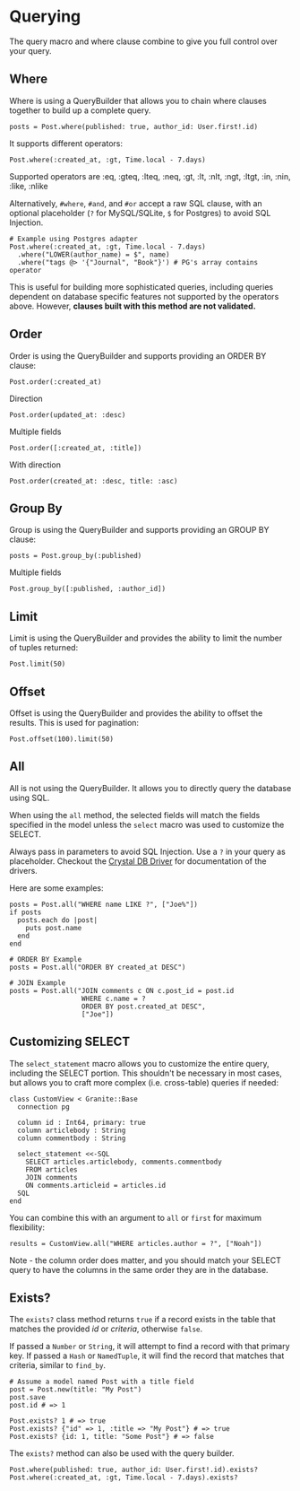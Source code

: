 # Querying

The query macro and where clause combine to give you full control over your query.

## Where

Where is using a QueryBuilder that allows you to chain where clauses together to build up a complete query.
```crystal
posts = Post.where(published: true, author_id: User.first!.id)
```

It supports different operators:
```crystal
Post.where(:created_at, :gt, Time.local - 7.days)
```

Supported operators are :eq, :gteq, :lteq, :neq, :gt, :lt, :nlt, :ngt, :ltgt, :in, :nin, :like, :nlike

Alternatively, `#where`, `#and`, and `#or` accept a raw SQL clause, with an optional placeholder (`?` for MySQL/SQLite, `$` for Postgres) to avoid SQL Injection.
```crystal
# Example using Postgres adapter
Post.where(:created_at, :gt, Time.local - 7.days)
  .where("LOWER(author_name) = $", name)
  .where("tags @> '{"Journal", "Book"}') # PG's array contains operator
```
This is useful for building more sophisticated queries, including queries dependent on database specific features not supported by the operators above. However, **clauses built with this method are not validated.**


## Order

Order is using the QueryBuilder and supports providing an ORDER BY clause:
```crystal
Post.order(:created_at)
```

Direction
```crystal
Post.order(updated_at: :desc)
```

Multiple fields
```crystal
Post.order([:created_at, :title])
```

With direction
```crystal
Post.order(created_at: :desc, title: :asc)
```

## Group By

Group is using the QueryBuilder and supports providing an GROUP BY clause:
```crystal
posts = Post.group_by(:published)
```

Multiple fields
```crystal
Post.group_by([:published, :author_id])
```

## Limit

Limit is using the QueryBuilder and provides the ability to limit the number of tuples returned:
```crystal
Post.limit(50)
```

## Offset

Offset is using the QueryBuilder and provides the ability to offset the results. This is used for pagination:
```crystal
Post.offset(100).limit(50)
```

## All

All is not using the QueryBuilder.  It allows you to directly query the database using SQL.

When using the `all` method, the selected fields will match the
fields specified in the model unless the `select` macro was used to customize
the SELECT.

Always pass in parameters to avoid SQL Injection.  Use a `?`
in your query as placeholder. Checkout the [Crystal DB Driver](https://github.com/crystal-lang/crystal-db)
for documentation of the drivers.

Here are some examples:

```crystal
posts = Post.all("WHERE name LIKE ?", ["Joe%"])
if posts
  posts.each do |post|
    puts post.name
  end
end

# ORDER BY Example
posts = Post.all("ORDER BY created_at DESC")

# JOIN Example
posts = Post.all("JOIN comments c ON c.post_id = post.id
                  WHERE c.name = ?
                  ORDER BY post.created_at DESC",
                  ["Joe"])
```

## Customizing SELECT

The `select_statement` macro allows you to customize the entire query, including the SELECT portion.  This shouldn't be necessary in most cases, but allows you to craft more complex (i.e. cross-table) queries if needed:

```crystal
class CustomView < Granite::Base
  connection pg

  column id : Int64, primary: true
  column articlebody : String
  column commentbody : String

  select_statement <<-SQL
    SELECT articles.articlebody, comments.commentbody
    FROM articles
    JOIN comments
    ON comments.articleid = articles.id
  SQL
end
```

You can combine this with an argument to `all` or `first` for maximum flexibility:

```crystal
results = CustomView.all("WHERE articles.author = ?", ["Noah"])
```

Note - the column order does matter, and you should match your SELECT query to have the columns in the same order they are in the database.

## Exists?

The `exists?` class method returns `true` if a record exists in the table that matches the provided *id* or *criteria*, otherwise `false`.

If passed a `Number` or `String`, it will attempt to find a record with that primary key.  If passed a `Hash` or `NamedTuple`, it will find the record that matches that criteria, similar to `find_by`.

```crystal
# Assume a model named Post with a title field
post = Post.new(title: "My Post")
post.save
post.id # => 1

Post.exists? 1 # => true
Post.exists? {"id" => 1, :title => "My Post"} # => true
Post.exists? {id: 1, title: "Some Post"} # => false
```

The `exists?` method can also be used with the query builder.

```crystal
Post.where(published: true, author_id: User.first!.id).exists?
Post.where(:created_at, :gt, Time.local - 7.days).exists?
```
